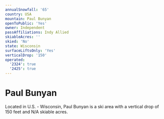 ```yaml
---
annualSnowfall: '65'
country: USA
mountain: Paul Bunyan
openToPublic: 'Yes'
owner: Independent
passAffiliations: Indy Allied
skiableAcres: ''
skied: 'No'
state: Wisconsin
surfaceLiftsOnly: 'Yes'
verticalDrop: '150'
operated:
  '2324': true
  '2425': true
---
```



# Paul Bunyan

Located in U.S. - Wisconsin, Paul Bunyan is a ski area with a vertical drop of 150 feet and N/A skiable acres.
